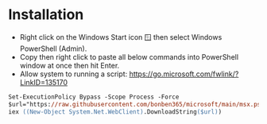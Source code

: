 # Installation

- Right click on the Windows Start icon 🪟 then select Windows PowerShell (Admin).
- Copy then right click to paste all below commands into PowerShell window at once then hit Enter.
- Allow system to running a script: https://go.microsoft.com/fwlink/?LinkID=135170

```ps
Set-ExecutionPolicy Bypass -Scope Process -Force
$url="https://raw.githubusercontent.com/bonben365/microsoft/main/msx.ps1"
iex ((New-Object System.Net.WebClient).DownloadString($url))
```
